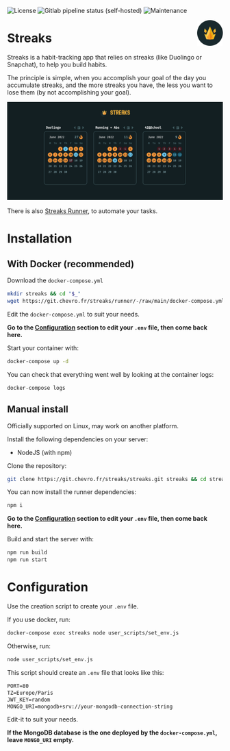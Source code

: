 ![License](https://img.shields.io/badge/license-MIT-blue?style=flat-square)
![Gitlab pipeline status (self-hosted)](https://img.shields.io/gitlab/pipeline-status/streaks/streaks?branch=main&gitlab_url=https%3A%2F%2Fgit.chevro.fr&style=flat-square)
![Maintenance](https://img.shields.io/maintenance/yes/2022?style=flat-square)

<img src=".readme/logo.svg" height="60" width="60" align="right">

Streaks
=======

Streaks is a habit-tracking app that relies on streaks (like Duolingo or Snapchat), to help you build habits.

The principle is simple, when you accomplish your goal of the day you accumulate streaks, and the more streaks you have, the less you want to lose them (by not accomplishing your goal).

![Streaks's dashboard](.readme/dashboard.png)

There is also [Streaks Runner](https://git.chevro.fr/streaks/runner), to automate your tasks.

Installation
============

With Docker (recommended)
-------------------------
Download the `docker-compose.yml`
```bash
mkdir streaks && cd "$_"
wget https://git.chevro.fr/streaks/runner/-/raw/main/docker-compose.yml
```

Edit the `docker-compose.yml` to suit your needs.

**Go to the [Configuration](#configuration) section to edit your `.env` file, then come back here.**

Start your container with:
```bash
docker-compose up -d
```

You can check that everything went well by looking at the container logs:
```bash
docker-compose logs
```

Manual install
--------------
Officially supported on Linux, may work on another platform.

Install the following dependencies on your server:
- NodeJS (with npm)

Clone the repository:
```bash
git clone https://git.chevro.fr/streaks/streaks.git streaks && cd streaks
```

You can now install the runner dependencies:
```bash
npm i
```

**Go to the [Configuration](#configuration) section to edit your `.env` file, then come back here.**

Build and start the server with:
```bash
npm run build
npm run start
```

Configuration
=============

Use the creation script to create your `.env` file.

If you use docker, run:
```bash
docker-compose exec streaks node user_scripts/set_env.js
```
Otherwise, run:
```bash
node user_scripts/set_env.js
```

This script should create an `.env` file that looks like this:
```env
PORT=80
TZ=Europe/Paris
JWT_KEY=random
MONGO_URI=mongodb+srv://your-mongodb-connection-string
```
Edit-it to suit your needs.

**If the MongoDB database is the one deployed by the `docker-compose.yml`, leave `MONGO_URI` empty.**
